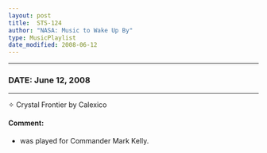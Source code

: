 ```yaml
---
layout: post
title:  STS-124
author: "NASA: Music to Wake Up By"
type: MusicPlaylist
date_modified: 2008-06-12
---
```


----
### DATE: June 12, 2008
----
✧ Crystal Frontier by Calexico

#### Comment:
* was played for Commander Mark Kelly.
